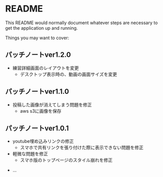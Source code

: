 # README

This README would normally document whatever steps are necessary to get the
application up and running.

Things you may want to cover:
## パッチノートver1.2.0
- 練習詳細画面のレイアウトを変更
  - デスクトップ表示時の、動画の画面サイズを変更
## パッチノートver1.1.0
- 投稿した画像が消えてしまう問題を修正
  - aws s3に画像を保存
## パッチノートver1.0.1
- youtube埋め込みリンクの修正
  - スマホで共有リンクを張り付けた際に表示できない問題を修正
- 軽微な問題を修正
  - スマホ版のトップページのスタイル崩れを修正
* ...
